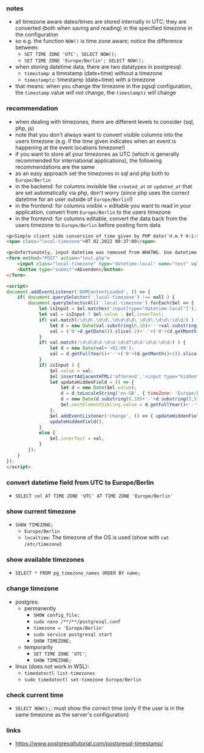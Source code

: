 ### notes

- all timezone aware dates/times are stored internally in UTC; they are converted (both when saving and reading) in the specified timezone in the configuration
- so e.g. the function `NOW()` is time zone aware; notice the difference between:
  - `SET TIME ZONE 'UTC'; SELECT NOW();`
  - `SET TIME ZONE 'Europe/Berlin'; SELECT NOW();`
- when storing datetime data, there are two datatypes in postgresql:
  - `timestamp`: a timestamp (date+time) without a timezone
  - `timestamptz`: timestamp (date+time) with a timezone
- that means: when you change the timezone in the pgsql configuration, the `timestamp` value *will not* change, the `timestamptz` *will* change

### recommendation

- when dealing with timezones, there are different levels to consider (sql, php, js)
- note that you don't always want to convert visible columns into the users timezone (e.g. if the time given indicates when an event is happening at the event locations timezone!)
- if you want to store all your timezones as UTC (which is generally recommended for international applications), the following recommendations are the same
- as an easy approach set the timezones in sql and php both to `Europe/Berlin`
- in the backend: for columns invisible like `created_at` or `updated_at` that are set automatically via php, don't worry (since php uses the correct datetime for an user outside of `Europe/Berlin`!)
- in the frontend: for columns visible + editable you want to read in your application, convert from `Europe/Berlin` to the users timezone
- in the frontend: for columns editable, convert the data back from the users timezone to `Europe/Berlin` before posting form data

```html
<p>Simple client side conversion of time given by PHP date('d.m.Y H:i:s') which timezone is in Europe/Berlin:</p>
<span class="local-timezone">07.02.2022 00:37:00</span>

<p>Unfortunately, input datetime was removed from WHATWG. Use datetime-local instead and take care of the conversion yourself:
<form method="POST" action="test.php">
    <input class="local-timezone" type="datetime-local" name="test" value="2022-02-07T00:37:00" />
    <button type="submit">Absenden</button>
</form>

<script>
document.addEventListener('DOMContentLoaded', () => {
    if( document.querySelector('.local-timezone') !== null ) {
        document.querySelectorAll('.local-timezone').forEach($el => {
            let isInput = $el.matches('input[type="datetime-local"]');
            let val = isInput ? $el.value : $el.innerText;
            if( val.match(/\d\d\.\d\d\.\d\d\d\d\ \d\d\:\d\d\:\d\d/) ) {
                let d = new Date(val.substring(6,10)+'-'+val.substring(3,5)+'-'+val.substring(0,2)+'T'+val.substring(11,13)+':'+val.substring(14,16)+':'+val.substring(17,19)+'+01:00');
                val = ('0'+d.getDate()).slice(-2)+'.'+('0'+(d.getMonth()+1)).slice(-2)+'.'+d.getFullYear()+' '+('0'+d.getHours()).slice(-2)+':'+('0'+d.getMinutes()).slice(-2)+':'+('0'+d.getSeconds()).slice(-2);
            }
            if( val.match(/\d\d\d\d-\d\d-\d\dT\d\d:\d\d:\d\d/) ) {
                let d = new Date(val+'+01:00');
                val = d.getFullYear()+'-'+('0'+(d.getMonth()+1)).slice(-2)+'-'+('0'+d.getDate()).slice(-2)+'T'+('0'+d.getHours()).slice(-2)+':'+('0'+d.getMinutes()).slice(-2)+':'+('0'+d.getSeconds()).slice(-2);
            }
            if( isInput ) {
                $el.value = val;
                $el.insertAdjacentHTML('afterend','<input type="hidden" name="'+$el.getAttribute('name')+'" value="" />');
                let updateHiddenField = () => {
                    let d = new Date($el.value);
                    d = d.toLocaleString('en-GB', { timeZone: 'Europe/Berlin' }).replace(',','');
                    d = new Date(d.substring(6,10)+'-'+d.substring(3,5)+'-'+d.substring(0,2)+'T'+d.substring(11,13)+':'+d.substring(14,16)+':'+d.substring(17,19));
                    $el.nextElementSibling.value = d.getFullYear()+'-'+('0'+(d.getMonth()+1)).slice(-2)+'-'+('0'+d.getDate()).slice(-2)+'T'+('0'+d.getHours()).slice(-2)+':'+('0'+d.getMinutes()).slice(-2)+':'+('0'+d.getSeconds()).slice(-2);                    
                };
                $el.addEventListener('change', () => { updateHiddenField(); });
                updateHiddenField();
            }
            else {
                $el.innerText = val;
            }
        });
    }
});
</script>
```

### convert datetime field from UTC to Europe/Berlin

  - `SELECT col AT TIME ZONE 'UTC' AT TIME ZONE 'Europe/Berlin'`

### show current timezone

- `SHOW TIMEZONE;`
  - `Europe/Berlin`
  - `localtime`: The timezone of the OS is used (show with `cat /etc/timezone`)

### show available timezones

- `SELECT * FROM pg_timezone_names ORDER BY name;`

### change timezone

- postgres:
  - permanently
    - `SHOW config_file;`
    - `sudo nano /**/**/postgresql.conf`
    - `timezone = 'Europe/Berlin'`
    - `sudo service postgresql start`
    - `SHOW TIMEZONE;`
  - temporarily
    - `SET TIME ZONE 'UTC'`;
    - `SHOW TIMEZONE;`
- linux (does not work in WSL):
  - `timedatectl list-timezones`
  - `sudo timedatectl set-timezone Europe/Berlin`

### check current time

- `SELECT NOW();`: must show the correct time (only if the user is in the same timezone as the server's configuration)

### links

- https://www.postgresqltutorial.com/postgresql-timestamp/

